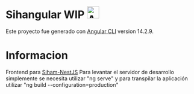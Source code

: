 # Sihangular WIP <img src="https://upload.wikimedia.org/wikipedia/commons/8/83/Cib-angular_(CoreUI_Icons_v1.0.0).svg" width="32" alt="Angular Logo" />

Este proyecto fue generado con [Angular CLI](https://github.com/angular/angular-cli) version 14.2.9.

# Informacion
Frontend para [Siham-NestJS](https://github.com/waskull/siham-nestjs)
Para levantar el servidor de desarrollo simplemente se necesita utilizar "ng serve" y para transpilar la aplicación utilizar "ng build --configuration=production"
